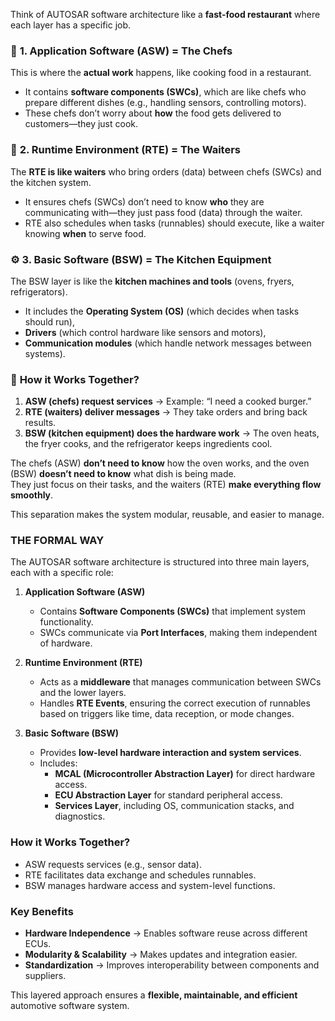Think of AUTOSAR software architecture like a **fast-food restaurant** where each layer has a specific job.  

### 🍔 **1. Application Software (ASW) = The Chefs**  
This is where the **actual work** happens, like cooking food in a restaurant.  
- It contains **software components (SWCs)**, which are like chefs who prepare different dishes (e.g., handling sensors, controlling motors).  
- These chefs don’t worry about **how** the food gets delivered to customers—they just cook.  

### 🚗 **2. Runtime Environment (RTE) = The Waiters**  
The **RTE is like waiters** who bring orders (data) between chefs (SWCs) and the kitchen system.  
- It ensures chefs (SWCs) don’t need to know **who** they are communicating with—they just pass food (data) through the waiter.  
- RTE also schedules when tasks (runnables) should execute, like a waiter knowing **when** to serve food.  

### ⚙️ **3. Basic Software (BSW) = The Kitchen Equipment**  
The BSW layer is like the **kitchen machines and tools** (ovens, fryers, refrigerators).  
- It includes the **Operating System (OS)** (which decides when tasks should run),  
- **Drivers** (which control hardware like sensors and motors),  
- **Communication modules** (which handle network messages between systems).  

### 📌 **How it Works Together?**  
1. **ASW (chefs) request services** → Example: “I need a cooked burger.”  
2. **RTE (waiters) deliver messages** → They take orders and bring back results.  
3. **BSW (kitchen equipment) does the hardware work** → The oven heats, the fryer cooks, and the refrigerator keeps ingredients cool.  

The chefs (ASW) **don’t need to know** how the oven works, and the oven (BSW) **doesn’t need to know** what dish is being made.  
They just focus on their tasks, and the waiters (RTE) **make everything flow smoothly**.  

This separation makes the system modular, reusable, and easier to manage.  

###  **THE FORMAL WAY** 
The AUTOSAR software architecture is structured into three main layers, each with a specific role:  

1. **Application Software (ASW)**  
   - Contains **Software Components (SWCs)** that implement system functionality.  
   - SWCs communicate via **Port Interfaces**, making them independent of hardware.  

2. **Runtime Environment (RTE)**  
   - Acts as a **middleware** that manages communication between SWCs and the lower layers.  
   - Handles **RTE Events**, ensuring the correct execution of runnables based on triggers like time, data reception, or mode changes.  

3. **Basic Software (BSW)**  
   - Provides **low-level hardware interaction and system services**.  
   - Includes:  
     - **MCAL (Microcontroller Abstraction Layer)** for direct hardware access.  
     - **ECU Abstraction Layer** for standard peripheral access.  
     - **Services Layer**, including OS, communication stacks, and diagnostics.  

### **How it Works Together?**  
- ASW requests services (e.g., sensor data).  
- RTE facilitates data exchange and schedules runnables.  
- BSW manages hardware access and system-level functions.  

### **Key Benefits**  
- **Hardware Independence** → Enables software reuse across different ECUs.  
- **Modularity & Scalability** → Makes updates and integration easier.  
- **Standardization** → Improves interoperability between components and suppliers.  

This layered approach ensures a **flexible, maintainable, and efficient** automotive software system.  
